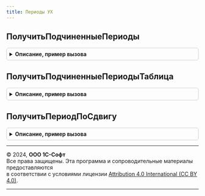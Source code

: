 ```yaml
---
title: Периоды УХ
---
```



## ПолучитьПодчиненныеПериоды
<details style="margin: 1em 0; padding: 0.5em; border: 1px solid #ccc; border-radius: 6px;">

<summary style="font-weight: bold; cursor: pointer;">Описание, пример вызова</summary>

```bsl
// Выполняет запрос к справочнику Периоды для пролучения подчиненных периодов с указанными отборами
//
// Параметры:
//  ПериодНачало  - Дата,Справочник.Периоды - Начало отбора периодов
//  ПериодОкончания  - Дата,Справочник.Периоды - Верхняя граница отбора периодов
//  Периодичность  - Перечисление.Периодичность - Отбор периодов по периодичности
//
// Возвращаемое значение:
//   Массив   - подчиненные периоды
//
Функция ПолучитьПодчиненныеПериоды(ПериодНачало, ПериодОкончания, Периодичность = Неопределено) Экспорт
```

Пример вызова
```bsl
Результат = ПериодыУХ.ПолучитьПодчиненныеПериоды(ПериодНачало, ПериодОкончания, Периодичность);
```
</details>

## ПолучитьПодчиненныеПериодыТаблица
<details style="margin: 1em 0; padding: 0.5em; border: 1px solid #ccc; border-radius: 6px;">

<summary style="font-weight: bold; cursor: pointer;">Описание, пример вызова</summary>

```bsl

Функция ПолучитьПодчиненныеПериодыТаблица(ПериодСценария,ПериодСценарияОкончание) Экспорт
```

Пример вызова
```bsl
Результат = ПериодыУХ.ПолучитьПодчиненныеПериодыТаблица(ПериодСценария, ПериодСценарияОкончание) 
```
</details>

## ПолучитьПериодПоСдвигу
<details style="margin: 1em 0; padding: 0.5em; border: 1px solid #ccc; border-radius: 6px;">

<summary style="font-weight: bold; cursor: pointer;">Описание, пример вызова</summary>

```bsl

Функция ПолучитьПериодПоСдвигу(ДатаНачала, ЗначениеСдвига, Периодичность) Экспорт
```

Пример вызова
```bsl
Результат = ПериодыУХ.ПолучитьПериодПоСдвигу(ДатаНачала, ЗначениеСдвига, Периодичность) 
```
</details>

---

© 2024, **ООО 1С-Софт**  
Все права защищены. Эта программа и сопроводительные материалы предоставляются  
в соответствии с условиями лицензии [Attribution 4.0 International (CC BY 4.0)](https://creativecommons.org/licenses/by/4.0/legalcode).

---
